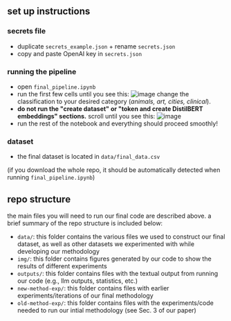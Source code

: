 ## set up instructions

### secrets file
- duplicate `secrets_example.json` + rename `secrets.json`
- copy and paste OpenAI key in `secrets.json`

### running the pipeline
- open `final_pipeline.ipynb`
- run the first few cells until you see this:
![image](https://github.com/mattelim/nlp-6861-project/assets/43099514/53f3f39a-ba61-47ce-94ae-4e1c5586d9fa)
change the classification to your desired category (_animals, art, cities, clinical_). 
- **do not run the "create dataset" or "token and create DistilBERT embeddings" sections.** scroll until you see this:
![image](https://github.com/mattelim/nlp-6861-project/assets/43099514/d5fb241d-4198-4ee8-b3ba-ce13c1e044c8)
- run the rest of the notebook and everything should proceed smoothly!

### dataset
- the final dataset is located in `data/final_data.csv`

(if you download the whole repo, it should be automatically detected when running `final_pipeline.ipynb`)

## repo structure
the main files you will need to run our final code are described above. a brief summary of the repo structure is included below:
- `data/`: this folder contains the various files we used to construct our final dataset, as well as other datasets we experimented with while developing our methodology
- `img/`: this folder contains figures generated by our code to show the results of different experiments
- `outputs/`: this folder contains files with the textual output from running our code (e.g., llm outputs, statistics, etc.)
- `new-method-exp/`: this folder contains files with earlier experiments/iterations of our final methodology
- `old-method-exp/`: this folder contains files with the experiments/code needed to run our intial methodology (see Sec. 3 of our paper)
